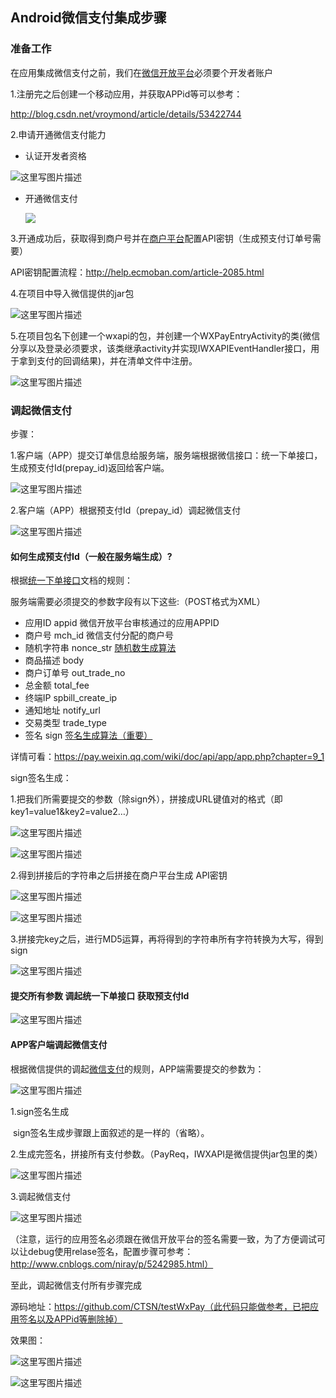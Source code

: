 ## Android微信支付集成步骤

### 准备工作

在应用集成微信支付之前，我们在[微信开放平台](https://open.weixin.qq.com/cgi-bin/index?t=home/index&lang=zh_CN&token=79b90f1a82ebf8eecfd25e57c43729df42c5f9b5)必须要个开发者账户

1.注册完之后创建一个移动应用，并获取APPid等可以参考：

http://blog.csdn.net/vroymond/article/details/53422744

2.申请开通微信支付能力

- 认证开发者资格

![这里写图片描述](http://img.blog.csdn.net/20161211110806235?watermark/2/text/aHR0cDovL2Jsb2cuY3Nkbi5uZXQvVlJveW1vbmQ=/font/5a6L5L2T/fontsize/400/fill/I0JBQkFCMA==/dissolve/70/gravity/SouthEast)



- 开通微信支付

  ![](http://file.service.qq.com/user-files/uploads/201403/b09ce2af0f9153cf0ec2690514ff5fe6.jpg)

3.开通成功后，获取得到商户号并在[商户平台](https://pay.weixin.qq.com/index.php/core/home/login?return_url=%2Findex.php)配置API密钥（生成预支付订单号需要）

API密钥配置流程：http://help.ecmoban.com/article-2085.html

4.在项目中导入微信提供的jar包

![这里写图片描述](http://img.blog.csdn.net/20161211121236183?watermark/2/text/aHR0cDovL2Jsb2cuY3Nkbi5uZXQvVlJveW1vbmQ=/font/5a6L5L2T/fontsize/400/fill/I0JBQkFCMA==/dissolve/70/gravity/SouthEast)

5.在项目包名下创建一个wxapi的包，并创建一个WXPayEntryActivity的类(微信分享以及登录必须要求，该类继承activity并实现IWXAPIEventHandler接口，用于拿到支付的回调结果)，并在清单文件中注册。

![这里写图片描述](http://img.blog.csdn.net/20161211121537577?watermark/2/text/aHR0cDovL2Jsb2cuY3Nkbi5uZXQvVlJveW1vbmQ=/font/5a6L5L2T/fontsize/400/fill/I0JBQkFCMA==/dissolve/70/gravity/SouthEast)

### 调起微信支付

步骤：

1.客户端（APP）提交订单信息给服务端，服务端根据微信接口：统一下单接口，生成预支付Id(prepay_id)返回给客户端。

![这里写图片描述](http://img.blog.csdn.net/20161211113307332?watermark/2/text/aHR0cDovL2Jsb2cuY3Nkbi5uZXQvVlJveW1vbmQ=/font/5a6L5L2T/fontsize/400/fill/I0JBQkFCMA==/dissolve/70/gravity/SouthEast)



2.客户端（APP）根据预支付Id（prepay_id）调起微信支付




![这里写图片描述](http://img.blog.csdn.net/20161211113640056?watermark/2/text/aHR0cDovL2Jsb2cuY3Nkbi5uZXQvVlJveW1vbmQ=/font/5a6L5L2T/fontsize/400/fill/I0JBQkFCMA==/dissolve/70/gravity/SouthEast)



#### 如何生成预支付Id（一般在服务端生成）?

根据[统一下单接口](https://pay.weixin.qq.com/wiki/doc/api/app/app.php?chapter=9_1)文档的规则：

服务端需要必须提交的参数字段有以下这些:（POST格式为XML）

- 应用ID		appid                微信开放平台审核通过的应用APPID
- 商户号		mch_id             微信支付分配的商户号
- 随机字符串	nonce_str	   [随机数生成算法](https://pay.weixin.qq.com/wiki/doc/api/app/app.php?chapter=4_3)
- 商品描述		body
- 商户订单号	out_trade_no	   
- 总金额		total_fee	
- 终端IP		spbill_create_ip
- 通知地址	        notify_url
- 交易类型		trade_type	
- 签名			sign			[签名生成算法（重要）](https://pay.weixin.qq.com/wiki/doc/api/app/app.php?chapter=4_3)

详情可看：https://pay.weixin.qq.com/wiki/doc/api/app/app.php?chapter=9_1

sign签名生成：

1.把我们所需要提交的参数（除sign外），拼接成URL键值对的格式（即key1=value1&key2=value2…）

![这里写图片描述](http://img.blog.csdn.net/20161211115122794?watermark/2/text/aHR0cDovL2Jsb2cuY3Nkbi5uZXQvVlJveW1vbmQ=/font/5a6L5L2T/fontsize/400/fill/I0JBQkFCMA==/dissolve/70/gravity/SouthEast)

![这里写图片描述](http://img.blog.csdn.net/20161211115234111?watermark/2/text/aHR0cDovL2Jsb2cuY3Nkbi5uZXQvVlJveW1vbmQ=/font/5a6L5L2T/fontsize/400/fill/I0JBQkFCMA==/dissolve/70/gravity/SouthEast)

2.得到拼接后的字符串之后拼接在商户平台生成 API密钥

![这里写图片描述](http://img.blog.csdn.net/20161211115457001?watermark/2/text/aHR0cDovL2Jsb2cuY3Nkbi5uZXQvVlJveW1vbmQ=/font/5a6L5L2T/fontsize/400/fill/I0JBQkFCMA==/dissolve/70/gravity/SouthEast)

![这里写图片描述](http://img.blog.csdn.net/20161211115750520?watermark/2/text/aHR0cDovL2Jsb2cuY3Nkbi5uZXQvVlJveW1vbmQ=/font/5a6L5L2T/fontsize/400/fill/I0JBQkFCMA==/dissolve/70/gravity/SouthEast)

3.拼接完key之后，进行MD5运算，再将得到的字符串所有字符转换为大写，得到sign

![这里写图片描述](http://img.blog.csdn.net/20161211120121208?watermark/2/text/aHR0cDovL2Jsb2cuY3Nkbi5uZXQvVlJveW1vbmQ=/font/5a6L5L2T/fontsize/400/fill/I0JBQkFCMA==/dissolve/70/gravity/SouthEast)

#### 提交所有参数 调起统一下单接口 获取预支付Id

![这里写图片描述](http://img.blog.csdn.net/20161211120605500?watermark/2/text/aHR0cDovL2Jsb2cuY3Nkbi5uZXQvVlJveW1vbmQ=/font/5a6L5L2T/fontsize/400/fill/I0JBQkFCMA==/dissolve/70/gravity/SouthEast)



#### APP客户端调起微信支付

根据微信提供的调起[微信支付](https://pay.weixin.qq.com/wiki/doc/api/app/app.php?chapter=9_12&index=2)的规则，APP端需要提交的参数为：

![这里写图片描述](http://img.blog.csdn.net/20161211122055569?watermark/2/text/aHR0cDovL2Jsb2cuY3Nkbi5uZXQvVlJveW1vbmQ=/font/5a6L5L2T/fontsize/400/fill/I0JBQkFCMA==/dissolve/70/gravity/SouthEast)

1.sign签名生成

​	sign签名生成步骤跟上面叙述的是一样的（省略）。

2.生成完签名，拼接所有支付参数。（PayReq，IWXAPI是微信提供jar包里的类）

![这里写图片描述](http://img.blog.csdn.net/20161211122534298?watermark/2/text/aHR0cDovL2Jsb2cuY3Nkbi5uZXQvVlJveW1vbmQ=/font/5a6L5L2T/fontsize/400/fill/I0JBQkFCMA==/dissolve/70/gravity/SouthEast)

3.调起微信支付

![这里写图片描述](http://img.blog.csdn.net/20161211122747750?watermark/2/text/aHR0cDovL2Jsb2cuY3Nkbi5uZXQvVlJveW1vbmQ=/font/5a6L5L2T/fontsize/400/fill/I0JBQkFCMA==/dissolve/70/gravity/SouthEast)

（注意，运行的应用签名必须跟在微信开放平台的签名需要一致，为了方便调试可以让debug使用relase签名，配置步骤可参考：http://www.cnblogs.com/niray/p/5242985.html）



至此，调起微信支付所有步骤完成

源码地址：https://github.com/CTSN/testWxPay（此代码只能做参考，已把应用签名以及APPid等删除掉）

效果图：



![这里写图片描述](http://img.blog.csdn.net/20161211124033508?watermark/2/text/aHR0cDovL2Jsb2cuY3Nkbi5uZXQvVlJveW1vbmQ=/font/5a6L5L2T/fontsize/400/fill/I0JBQkFCMA==/dissolve/70/gravity/SouthEast)



![这里写图片描述](http://img.blog.csdn.net/20161211124116899?watermark/2/text/aHR0cDovL2Jsb2cuY3Nkbi5uZXQvVlJveW1vbmQ=/font/5a6L5L2T/fontsize/400/fill/I0JBQkFCMA==/dissolve/70/gravity/SouthEast)















